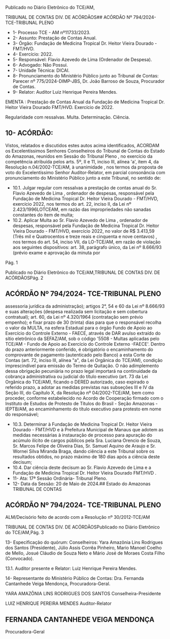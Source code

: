 Publicado  no  Diário  Eletrônico do TCE/AM,

TRIBUNAL DE CONTAS DIV. DE ACÓRDÃOS## ACÓRDÃO Nº 794/2024- TCE-TRIBUNAL PLENO

- 1- Processo TCE - AM nº11733/2023.
- 2- Assunto: Prestação de Contas Anual.
- 3- Órgão: Fundação de Medicina Tropical Dr. Heitor Vieira Dourado - FMT/HVD.
- 4- Exercício: 2022.
- 5- Responsável: Flavio Azevedo de Lima (Ordenador de Despesa).
- 6- Advogado: Não Possui.
- 7- Unidade Técnica: DICAI.
- 8- Pronunciamento  do  Ministério  Público  junto  ao  Tribunal  de  Contas: Parecer  nº 775/2024-DIMP-JBS, Dr. João Barroso de Souza, Procurador de Contas.
- 9- Relator: Auditor Luiz Henrique Pereira Mendes.

EMENTA : Prestação de Contas Anual da Fundação de  Medicina  Tropical  Dr.  Heitor  Vieira  Dourado  FMT/HVD. Exercício de 2022.

Regularidade  com  ressalvas.  Multa.  Determinação. Ciência.

## 10-  ACÓRDÃO:

Vistos, relatados e discutidos estes autos acima identificados, ACORDAM os Excelentíssimos Senhores Conselheiros do Tribunal de Contas do Estado do Amazonas, reunidos em Sessão do Tribunal Pleno , no exercício da competência atribuída pelos arts. 5º, II e 11, inciso III, alínea 'a', item 4, da Resolução n.04/2002-TCE/AM, à unanimidade , nos  termos  da  proposta  de  voto  do  Excelentíssimo  Senhor  Auditor-Relator, em  parcial consonância com pronunciamento do Ministério Público junto a este Tribunal, no sentido de:

- 10.1. Julgar  regular  com  ressalvas a  prestação  de  contas  anual  do Sr. Flavio Azevedo de Lima ,  ordenador de despesas, responsável pela Fundação de Medicina Tropical Dr. Heitor Vieira Dourado - FMT/HVD, exercício 2022, nos termos do art. 22, inciso II, da Lei nº 2.423/1996LOTCEAM, em razão das impropriedades não sanadas constantes do item de multa;
- 10.2. Aplicar  Multa ao Sr. Flavio  Azevedo  de  Lima , ordenador  de despesas, responsável pela Fundação de Medicina Tropical Dr. Heitor Vieira Dourado - FMT/HVD, exercício 2022, no valor de R$ 3.413,59 (Três  mil  e  Quatrocentos  e  treze  reais  e  cinquenta  e  nove centavos) ,  nos  termos  do  art.  54,  inciso  VII,  da  LO-TCE/AM,  em razão de violação aos seguintes dispositivos: art. 38, parágrafo único, da  Lei nº 8.666/93  (prévio  exame  e  aprovação  da  minuta  por

Pág. 1

Publicado  no  Diário  Eletrônico do TCE/AM,TRIBUNAL DE CONTAS DIV. DE ACÓRDÃOSPág. 2

## ACÓRDÃO Nº 794/2024- TCE-TRIBUNAL PLENO

assessoria  jurídica  da  administração);  artigos  2°,  54  e  60  da  Lei  nº 8.666/93  e  suas  alterações  (despesa  realizada  sem  licitação  e  sem cobertura contratual); art. 60, da Lei nº 4.320/1964 (contratação sem prévio empenho); e  fixar prazo  de  30  (trinta) dias para  que  o responsável  recolha  o  valor  da  MULTA, na  esfera  Estadual  para  o órgão  Fundo  de  Apoio  ao  Exercício  do  Controle  Externo  -  FAECE, através de DAR avulso extraído do sítio eletrônico da SEFAZ/AM, sob o código '5508 - Multas aplicadas pelo TCE/AM - Fundo de Apoio ao Exercício do Controle Externo -FAECE'. Dentro do prazo anteriormente conferido, é obrigatório o encaminhamento do comprovante de pagamento (autenticado pelo Banco) a esta Corte de Contas  (art.  72,  inciso  III,  alínea  "a",  da  Lei  Orgânica  do  TCE/AM), condição imprescindível para emissão do Termo de Quitação. O não adimplemento dessa obrigação pecuniária no prazo legal importará na continuidade da cobrança administrativa ou judicial do título executivo (art.  73  da  Lei  Orgânica  do  TCE/AM), ficando  o  DERED  autorizado, caso  expirado  o  referido  prazo,  a  adotar  as  medidas  previstas  nas subseções  III  e  IV  da  Seção  III,  do  Capítulo  X,  da  Resolução  nº 04/2002-TCE/AM,  bem  como  proceder,  conforme  estabelecido  no Acordo  de  Cooperação  firmado  com  o  Instituto  de  Estudos  de Protesto  de  Títulos  do  Brasil  -  Seção  Amazonas  -  IEPTB/AM,  ao encaminhamento  do  título  executivo  para  protesto  em  nome  do responsável;

- 10.3. Determinar à Fundação  de  Medicina  Tropical  Dr.  Heitor  Vieira Dourado  -  FMT/HVD e  à Prefeitura  Municipal  de  Manaus que adotem  as  medidas  necessárias  à  instauração  de  processo  para apuração  do  acúmulo  ilícito  de  cargos  públicos  pela  Sra.  Luciana Orencio  de  Souza,  Sr.  Marcos  Felipe  de  Oliveira  Dias,  Sr.  Samuel Aquino de Araujo e Sr. Wornei Silva Miranda Braga, dando ciência a este Tribunal sobre os resultados obtidos, no prazo máximo de 180 dias após a ciência deste decisum;
- 10.4. Dar  ciência deste decisum ao Sr. Flavio  Azevedo  de  Lima e  a Fundação  de  Medicina  Tropical  Dr.  Heitor  Vieira  Dourado  FMT/HVD .
- 11-  Ata: 17ª Sessão Ordinária- Tribunal Pleno.
- 12-  Data da Sessão: 20 de Maio de 2024.## Estado do Amazonas TRIBUNAL DE CONTAS

## ACÓRDÃO Nº 794/2024- TCE-TRIBUNAL PLENO

ALM/Decisório feito de acordo com a Resolução nº 30/2012-TCE/AM

TRIBUNAL DE CONTAS DIV. DE ACÓRDÃOSPublicado  no  Diário  Eletrônico do TCE/AM,Pág. 3

13-  Especificação  do  quórum: Conselheiros:  Yara  Amazônia  Lins  Rodrigues  dos Santos (Presidente), Júlio Assis Corrêa Pinheiro, Mario Manoel Coelho de Mello, Josué Cláudio de Souza Neto e Mário José de Moraes Costa Filho (Convocado).

13.1. Auditor presente e Relator: Luiz Henrique Pereira Mendes.

14-  Representante do Ministério Público de Contas: Dra. Fernanda Cantanhede Veiga Mendonça, Procuradora-Geral.

YARA AMAZÔNIA LINS RODRIGUES DOS SANTOS Conselheira-Presidente

LUIZ HENRIQUE PEREIRA MENDES Auditor-Relator

## FERNANDA CANTANHEDE VEIGA MENDONÇA

Procuradora-Geral